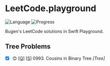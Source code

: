 # LeetCode.playground
![Language](https://img.shields.io/badge/Language-Swift%205.2-orange.svg)
![Progress](https://img.shields.io/badge/Progress-42%20%2F%201322%20=%203.18%25-orange.svg)

Bugen's LeetCode solutions in Swift Playground.
## Tree Problems
- [X] 😊 [[Q]](https://leetcode.com/problems/cousins-in-binary-tree/) [[S]](<./LeetCode.playground/Pages/993-Cousins%20in%20Binary%20Tree.xcplaygroundpage/Contents.swift>) 0993. Cousins in Binary Tree *[Tree]*
